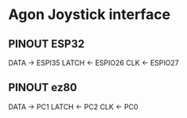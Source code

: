 # Agon Joystick interface
## PINOUT ESP32
DATA -> ESPI35
LATCH <- ESPIO26
CLK <- ESPIO27

## PINOUT ez80
DATA -> PC1 
LATCH <- PC2
CLK <- PC0